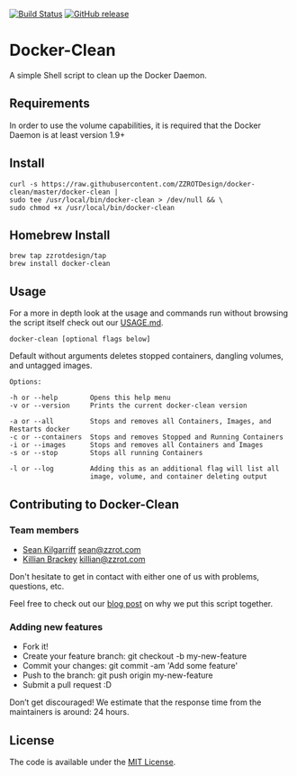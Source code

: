 [![Build Status](https://travis-ci.org/ZZROTDesign/docker-clean.svg?branch=v1.3.1)](https://travis-ci.org/ZZROTDesign/docker-clean)
[![GitHub release](https://img.shields.io/github/release/zzrotDesign/docker-clean.svg)](https://github.com/ZZROTDesign/docker-clean/releases)
# Docker-Clean

A simple Shell script to clean up the Docker Daemon.

## Requirements

In order to use the volume capabilities, it is required that the Docker Daemon is at least version 1.9+


## Install

    curl -s https://raw.githubusercontent.com/ZZROTDesign/docker-clean/master/docker-clean |
    sudo tee /usr/local/bin/docker-clean > /dev/null && \
    sudo chmod +x /usr/local/bin/docker-clean

## Homebrew Install

    brew tap zzrotdesign/tap
    brew install docker-clean

## Usage

For a more in depth look at the usage and commands run without browsing the script itself check out our [USAGE.md](https://github.com/ZZROTDesign/docker-clean/blob/master/USAGE.md).

    docker-clean [optional flags below]

  Default without arguments deletes stopped containers, dangling volumes, and untagged images.

    Options:

    -h or --help        Opens this help menu
    -v or --version     Prints the current docker-clean version

    -a or --all         Stops and removes all Containers, Images, and Restarts docker
    -c or --containers  Stops and removes Stopped and Running Containers
    -i or --images      Stops and removes all Containers and Images
    -s or --stop        Stops all running Containers

    -l or --log         Adding this as an additional flag will list all
                        image, volume, and container deleting output




## Contributing to Docker-Clean

### Team members

* [Sean Kilgarriff](https://github.com/Skilgarriff) sean@zzrot.com
* [Killian Brackey](https://github.com/killianbrackey) killian@zzrot.com

Don't hesitate to get in contact with either one of us with problems, questions, etc.

Feel free to check out our [blog post](https://blog.zzrot.com/docker-clean-utility/) on why we put this script together.


### Adding new features

* Fork it!
* Create your feature branch: git checkout -b my-new-feature
* Commit your changes: git commit -am 'Add some feature'
* Push to the branch: git push origin my-new-feature
* Submit a pull request :D


Don’t get discouraged! We estimate that the response time from the
maintainers is around: 24 hours.
## License

The code is available under the [MIT License](/LICENSE).
